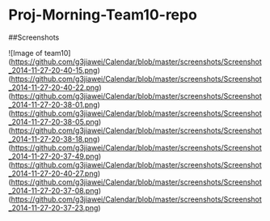 Proj-Morning-Team10-repo
========================

##Screenshots


![Image of team10]
(https://github.com/g3jiawei/Calendar/blob/master/screenshots/Screenshot_2014-11-27-20-40-15.png)
(https://github.com/g3jiawei/Calendar/blob/master/screenshots/Screenshot_2014-11-27-20-40-22.png)
(https://github.com/g3jiawei/Calendar/blob/master/screenshots/Screenshot_2014-11-27-20-38-01.png)
(https://github.com/g3jiawei/Calendar/blob/master/screenshots/Screenshot_2014-11-27-20-38-05.png)
(https://github.com/g3jiawei/Calendar/blob/master/screenshots/Screenshot_2014-11-27-20-38-18.png)
(https://github.com/g3jiawei/Calendar/blob/master/screenshots/Screenshot_2014-11-27-20-37-49.png)
(https://github.com/g3jiawei/Calendar/blob/master/screenshots/Screenshot_2014-11-27-20-40-27.png)
(https://github.com/g3jiawei/Calendar/blob/master/screenshots/Screenshot_2014-11-27-20-37-08.png)
(https://github.com/g3jiawei/Calendar/blob/master/screenshots/Screenshot_2014-11-27-20-37-23.png)

